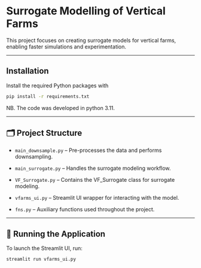 
# Surrogate Modelling of Vertical Farms

This project focuses on creating surrogate models for vertical farms, enabling faster simulations and experimentation.

---

## Installation

Install the required Python packages with

```bash
pip install -r requirements.txt
```
NB. The code was developed in python 3.11.

_______

## 🗂️ Project Structure

- `main_downsample.py` – Pre-processes the data and performs downsampling.
- `main_surrogate.py` – Handles the surrogate modeling workflow.
  
- `VF_Surrogate.py` – Contains the VF_Surrogate class for surrogate modeling.
- `vfarms_ui.py` – Streamlit UI wrapper for interacting with the model.
- `fns.py` – Auxiliary functions used throughout the project.


-------

## 🚀 Running the Application

To launch the Streamlit UI, run:
``` bash
streamlit run vfarms_ui.py
``` 
